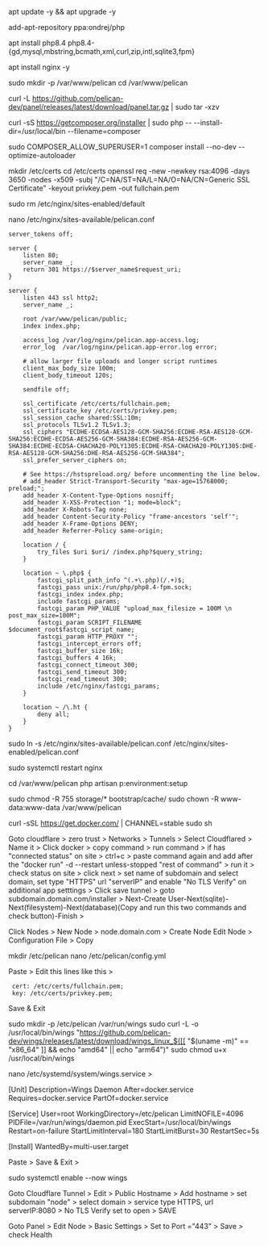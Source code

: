 apt update -y && apt upgrade -y

add-apt-repository ppa:ondrej/php

apt install php8.4 php8.4-{gd,mysql,mbstring,bcmath,xml,curl,zip,intl,sqlite3,fpm}

apt install nginx -y

sudo mkdir -p /var/www/pelican
cd /var/www/pelican

curl -L https://github.com/pelican-dev/panel/releases/latest/download/panel.tar.gz | sudo tar -xzv

curl -sS https://getcomposer.org/installer | sudo php -- --install-dir=/usr/local/bin --filename=composer

sudo COMPOSER_ALLOW_SUPERUSER=1 composer install --no-dev --optimize-autoloader

mkdir /etc/certs
cd /etc/certs
openssl req -new -newkey rsa:4096 -days 3650 -nodes -x509 -subj "/C=NA/ST=NA/L=NA/O=NA/CN=Generic SSL Certificate" -keyout privkey.pem -out fullchain.pem

sudo rm /etc/nginx/sites-enabled/default

nano /etc/nginx/sites-available/pelican.conf  

```
server_tokens off;

server {
    listen 80;
    server_name _;
    return 301 https://$server_name$request_uri;
}

server {
    listen 443 ssl http2;
    server_name _;

    root /var/www/pelican/public;
    index index.php;

    access_log /var/log/nginx/pelican.app-access.log;
    error_log  /var/log/nginx/pelican.app-error.log error;

    # allow larger file uploads and longer script runtimes
    client_max_body_size 100m;
    client_body_timeout 120s;

    sendfile off;

    ssl_certificate /etc/certs/fullchain.pem;
    ssl_certificate_key /etc/certs/privkey.pem;
    ssl_session_cache shared:SSL:10m;
    ssl_protocols TLSv1.2 TLSv1.3;
    ssl_ciphers "ECDHE-ECDSA-AES128-GCM-SHA256:ECDHE-RSA-AES128-GCM-SHA256:ECDHE-ECDSA-AES256-GCM-SHA384:ECDHE-RSA-AES256-GCM-SHA384:ECDHE-ECDSA-CHACHA20-POLY1305:ECDHE-RSA-CHACHA20-POLY1305:DHE-RSA-AES128-GCM-SHA256:DHE-RSA-AES256-GCM-SHA384";
    ssl_prefer_server_ciphers on;

    # See https://hstspreload.org/ before uncommenting the line below.
    # add_header Strict-Transport-Security "max-age=15768000; preload;";
    add_header X-Content-Type-Options nosniff;
    add_header X-XSS-Protection "1; mode=block";
    add_header X-Robots-Tag none;
    add_header Content-Security-Policy "frame-ancestors 'self'";
    add_header X-Frame-Options DENY;
    add_header Referrer-Policy same-origin;

    location / {
        try_files $uri $uri/ /index.php?$query_string;
    }

    location ~ \.php$ {
        fastcgi_split_path_info ^(.+\.php)(/.+)$;
        fastcgi_pass unix:/run/php/php8.4-fpm.sock;
        fastcgi_index index.php;
        include fastcgi_params;
        fastcgi_param PHP_VALUE "upload_max_filesize = 100M \n post_max_size=100M";
        fastcgi_param SCRIPT_FILENAME $document_root$fastcgi_script_name;
        fastcgi_param HTTP_PROXY "";
        fastcgi_intercept_errors off;
        fastcgi_buffer_size 16k;
        fastcgi_buffers 4 16k;
        fastcgi_connect_timeout 300;
        fastcgi_send_timeout 300;
        fastcgi_read_timeout 300;
        include /etc/nginx/fastcgi_params;
    }

    location ~ /\.ht {
        deny all;
    }
}
```

sudo ln -s /etc/nginx/sites-available/pelican.conf /etc/nginx/sites-enabled/pelican.conf

sudo systemctl restart nginx

cd /var/www/pelican
php artisan p:environment:setup

sudo chmod -R 755 storage/* bootstrap/cache/
sudo chown -R www-data:www-data /var/www/pelican

curl -sSL https://get.docker.com/ | CHANNEL=stable sudo sh


Goto cloudflare > zero trust > Networks > Tunnels > Select Cloudflared > Name it > Click docker > copy command > run command > if has "connected status" on site > ctrl+c > paste command again and add after the "docker run" -d --restart unless-stopped "rest of command" > run it > check status on site > click next > set name of subdomain and select domain, set type "HTTPS" url "serverIP" and enable "No TLS Verify" on additional app setttings > Click save tunnel > goto subdomain.domain.com/installer > Next-Create User-Next(sqlite)-Next(filesystem)-Next(database)(Copy and run this two commands and check button)-Finish > 

Click Nodes > New Node > node.domain.com > Create Node 
Edit Node > Configuration File > Copy

mkdir /etc/pelican
nano /etc/pelican/config.yml

Paste > Edit this lines like this >
   ``` 
    cert: /etc/certs/fullchain.pem;
    key: /etc/certs/privkey.pem;
   ```
Save & Exit


sudo mkdir -p /etc/pelican /var/run/wings
sudo curl -L -o /usr/local/bin/wings "https://github.com/pelican-dev/wings/releases/latest/download/wings_linux_$([[ "$(uname -m)" == "x86_64" ]] && echo "amd64" || echo "arm64")"
sudo chmod u+x /usr/local/bin/wings


nano /etc/systemd/system/wings.service  >

[Unit]
Description=Wings Daemon
After=docker.service
Requires=docker.service
PartOf=docker.service

[Service]
User=root
WorkingDirectory=/etc/pelican
LimitNOFILE=4096
PIDFile=/var/run/wings/daemon.pid
ExecStart=/usr/local/bin/wings
Restart=on-failure
StartLimitInterval=180
StartLimitBurst=30
RestartSec=5s

[Install]
WantedBy=multi-user.target

Paste > Save & Exit >

sudo systemctl enable --now wings

Goto Cloudflare Tunnel > Edit > Public Hostname > Add hostname > set subdomain "node" > select domain > service type HTTPS, url serverIP:8080 > No TLS Verify set to open > SAVE

Goto Panel > Edit Node > Basic Settings > Set to Port ="443" > Save > check Health
